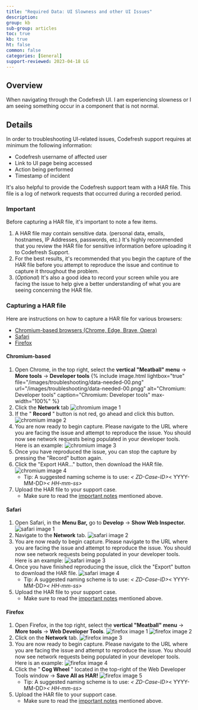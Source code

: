 ```yaml
---
title: "Required Data: UI Slowness and other UI Issues"
description: 
group: kb
sub-group: articles
toc: true
kb: true
ht: false
common: false
categories: [General]
support-reviewed: 2023-04-18 LG
---
```


## Overview

When navigating through the Codefresh UI. I am experiencing slowness or I am seeing something occur in a component that is not normal.

## Details

In order to troubleshooting UI-related issues, Codefresh support requires at minimum the following information:

* Codefresh username of affected user
* Link to UI page being accessed
* Action being performed
* Timestamp of incident

It's also helpful to provide the Codefresh support team with a HAR file. This file is a log of network requests that occurred during a recorded period.

### Important

Before capturing a HAR file, it's important to note a few items.

1. A HAR file may contain sensitive data. (personal data, emails, hostnames, IP Addresses, passwords, etc.) It's highly recommended that you review the HAR file for sensitive information before uploading it to Codefresh Support.
2. For the best results, it's recommended that you begin the capture of the HAR file before you attempt to reproduce the issue and continue to capture it throughout the problem.
3. (_Optional_) It's also a good idea to record your screen while you are facing the issue to help give a better understanding of what you are seeing concerning the HAR file.

### Capturing a HAR file

Here are instructions on how to capture a HAR file for various browsers:

* [Chromium-based browsers (Chrome, Edge, Brave, Opera)](#chromium-based)
* [Safari](#safari)
* [Firefox](#firefox)

#### Chromium-based

1. Open Chrome, in the top right, select the **vertical "Meatball" menu** -> **More tools** -> **Developer tools**
  {% include 
image.html 
lightbox="true" 
file="/images/troubleshooting/data-needed-00.png" 
url="/images/troubleshooting/data-needed-00.pngg" 
alt="Chromium: Developer tools" 
caption="Chromium: Developer tools" 
max-width="100%" 
 %}
    <!--- ![chromium image 0]({{site.baseurl}}/images/troubleshooting/data-needed-00.png){: width="100%" }  -->
2. Click the **Network** tab
    ![chromium image 1]({{site.baseurl}}/images/troubleshooting/data-needed-01.png)
3. If the " **Record** " button is not red, go ahead and click this button.
    ![chromium image 2]({{site.baseurl}}/images/troubleshooting/data-needed-02.png)
4. You are now ready to begin capture. Please navigate to the URL where you are facing the issue and attempt to reproduce the issue. You should now see network requests being populated in your developer tools. Here is an example:
    ![chromium image 3]({{site.baseurl}}/images/troubleshooting/data-needed-03.png)
5. Once you have reproduced the issue, you can stop the capture by pressing the "Record" button again.
6. Click the "Export HAR..." button, then download the HAR file.
    ![chromium image 4]({{site.baseurl}}/images/troubleshooting/data-needed-04.png)
   * Tip: A suggested naming scheme is to use: _< ZD-Case-ID>_< YYYY-MM-DD>_< HH-mm-ss>_
7. Upload the HAR file to your support case.
   * Make sure to read the [important notes](#important) mentioned above.

#### Safari

1. Open Safari, in the **Menu Bar,** go to **Develop** -> **Show Web Inspector.**
    ![safari image 1]({{site.baseurl}}/images/troubleshooting/data-needed-05.png)
2. Navigate to the **Network** tab.
    ![safari image 2]({{site.baseurl}}/images/troubleshooting/data-needed-06.png)
3. You are now ready to begin capture. Please navigate to the URL where you are facing the issue and attempt to reproduce the issue. You should now see network requests being populated in your developer tools. Here is an example:
    ![safari image 3]({{site.baseurl}}/images/troubleshooting/data-needed-07.png)
4. Once you have finished reproducing the issue, click the "Export" button to download the HAR file.
    ![safari image 4]({{site.baseurl}}/images/troubleshooting/data-needed-08.png)
   * Tip: A suggested naming scheme is to use: _< ZD-Case-ID>_< YYYY-MM-DD>_< HH-mm-ss>_
5. Upload the HAR file to your support case.
   * Make sure to read the [important notes](#important) mentioned above.

#### Firefox

1. Open Firefox, in the top right, select the **vertical "Meatball" menu** -> **More tools** -> **Web Developer Tools**.
    ![firefox image 1]({{site.baseurl}}/images/troubleshooting/data-needed-09.png)
    ![firefox image 2]({{site.baseurl}}/images/troubleshooting/data-needed-10.png)
2. Click on the **Network** tab.
    ![firefox image 3]({{site.baseurl}}/images/troubleshooting/data-needed-11.png)
3. You are now ready to begin capture. Please navigate to the URL where you are facing the issue and attempt to reproduce the issue. You should now see network requests being populated in your developer tools. Here is an example:
    ![firefox image 4]({{site.baseurl}}/images/troubleshooting/data-needed-12.png)
4. Click the " **Cog Wheel** " located in the top-right of the Web Developer Tools window -> **Save All as HAR!**
    ![firefox image 5]({{site.baseurl}}/images/troubleshooting/data-needed-13.png)
    * Tip: A suggested naming scheme is to use: _< ZD-Case-ID>_< YYYY-MM-DD>_< HH-mm-ss>_
5. Upload the HAR file to your support case.
    * Make sure to read the [important notes](#important) mentioned above.
